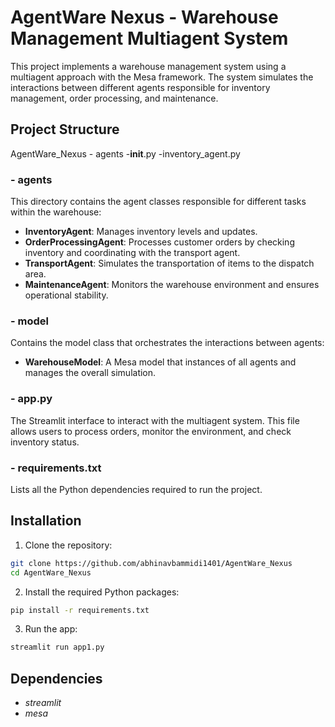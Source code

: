# AgentWare Nexus - Warehouse Management Multiagent System

This project implements a warehouse management system using a multiagent approach with the Mesa framework. The system simulates the interactions between different agents responsible for inventory management, order processing, and maintenance.

## Project Structure

AgentWare_Nexus
    - agents
        -__init__.py
        -inventory_agent.py

### - **agents**
This directory contains the agent classes responsible for different tasks within the warehouse:
- **InventoryAgent**: Manages inventory levels and updates.
- **OrderProcessingAgent**: Processes customer orders by checking inventory and coordinating with the transport agent.
- **TransportAgent**: Simulates the transportation of items to the dispatch area.
- **MaintenanceAgent**: Monitors the warehouse environment and ensures operational stability.

### - **model**
Contains the model class that orchestrates the interactions between agents:
- **WarehouseModel**: A Mesa model that instances of all agents and manages the overall simulation.

### - **app.py**
The Streamlit interface to interact with the multiagent system. This file allows users to process orders, monitor the environment, and check inventory status.

### - **requirements.txt**
Lists all the Python dependencies required to run the project.

## Installation

1. Clone the repository:
```bash
git clone https://github.com/abhinavbammidi1401/AgentWare_Nexus
cd AgentWare_Nexus
```

2. Install the required Python packages:
```bash
pip install -r requirements.txt
```

3. Run the app:
```bash
streamlit run app1.py
```

## Dependencies

- *streamlit*
- *mesa*